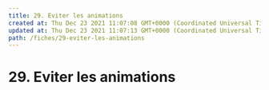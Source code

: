 ```yaml
---
title: 29. Eviter les animations
created at: Thu Dec 23 2021 11:07:08 GMT+0000 (Coordinated Universal Time)
updated at: Thu Dec 23 2021 11:07:13 GMT+0000 (Coordinated Universal Time)
path: /fiches/29-eviter-les-animations
---
```


# 29. Eviter les animations
